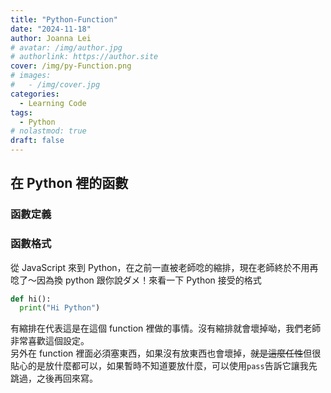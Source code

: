 ```yaml
---
title: "Python-Function"
date: "2024-11-18"
author: Joanna Lei
# avatar: /img/author.jpg
# authorlink: https://author.site
cover: /img/py-Function.png
# images:
#   - /img/cover.jpg
categories:
  - Learning Code
tags:
  - Python
# nolastmod: true
draft: false
---
```


## 在 Python 裡的函數

<!--more-->

### 函數定義

### 函數格式

從 JavaScript 來到 Python，在之前一直被老師唸的縮排，現在老師終於不用再唸了～因為換 python 跟你說ダメ！來看一下 Python 接受的格式

```py
def hi():
  print("Hi Python")
```

有縮排在代表這是在這個 function 裡做的事情。沒有縮排就會壞掉呦，我們老師非常喜歡這個設定。  
另外在 function 裡面必須塞東西，如果沒有放東西也會壞掉，~~就是這麼任性~~但很貼心的是放什麼都可以，如果暫時不知道要放什麼，可以使用`pass`告訴它讓我先跳過，之後再回來寫。
